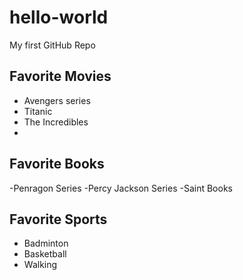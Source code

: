 # hello-world
My first GitHub Repo


## Favorite Movies

- Avengers series
- Titanic
- The Incredibles
- 
## Favorite Books

-Penragon Series
-Percy Jackson Series
-Saint Books

## Favorite Sports

- Badminton
- Basketball
- Walking
